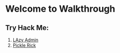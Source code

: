 # Welcome to Walkthrough

## Try Hack Me:
1. [LAzy Admin](saharshtapi.github.io/lazyAdmin)
2. [Pickle Rick](saharshtapi.github.io/pickleRick)
